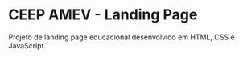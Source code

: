 # CEEP AMEV - Landing Page

Projeto de landing page educacional desenvolvido em HTML, CSS e JavaScript.
